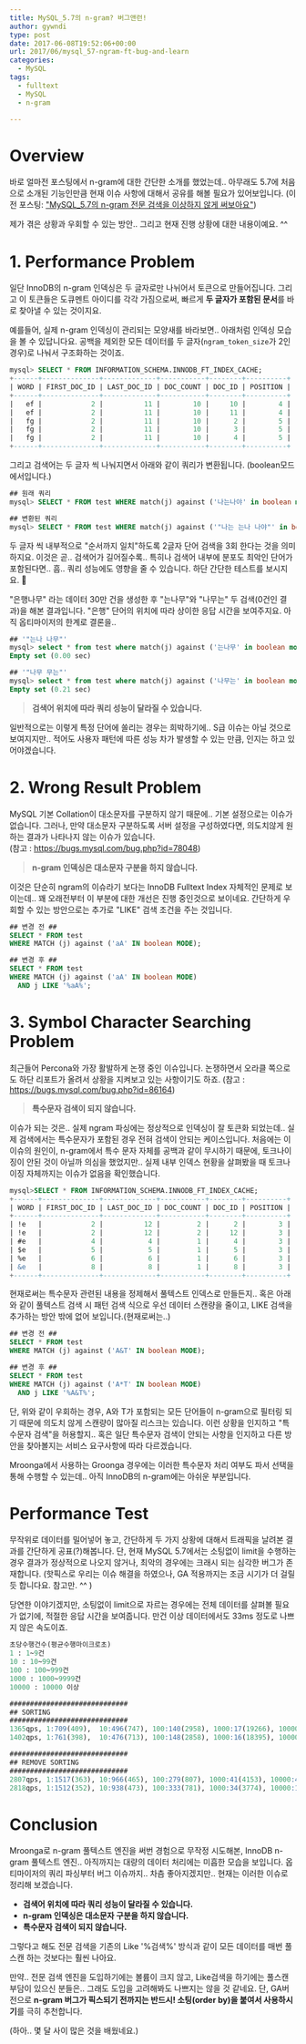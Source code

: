 ```yaml
---
title: MySQL_5.7의 n-gram? 버그앤런!
author: gywndi
type: post
date: 2017-06-08T19:52:06+00:00
url: 2017/06/mysql_57-ngram-ft-bug-and-learn
categories:
  - MySQL
tags:
  - fulltext
  - MySQL
  - n-gram

---
```

# Overview

바로 얼마전 포스팅에서 n-gram에 대한 간단한 소개를 했었는데.. 아무래도 5.7에 처음으로 소개된 기능인만큼 현재 이슈 사항에 대해서 공유를 해볼 필요가 있어보입니다. (이전 포스팅: ["MySQL_5.7의 n-gram 전문 검색을 이상하지 않게 써보아요"](/2017/04/mysql_57-ngram-ft-se/))

제가 겪은 상황과 우회할 수 있는 방안.. 그리고 현재 진행 상황에 대한 내용이예요. ^^

# 1. Performance Problem

일단 InnoDB의 n-gram 인덱싱은 두 글자로만 나뉘어서 토큰으로 만들어집니다. 그리고 이 토큰들은 도큐멘트 아이디를 각각 가짐으로써, 빠르게 **두 글자가 포함된 문서**를 바로 찾아낼 수 있는 것이지요.

예를들어, 실제 n-gram 인덱싱이 관리되는 모양새를 바라보면.. 아래처럼 인덱싱 모습을 볼 수 있답니다요. 공백을 제외한 모든 데이터를 두 글자(`ngram_token_size`가 2인 경우)로 나눠서 구조화하는 것이죠.

```sql
mysql> SELECT * FROM INFORMATION_SCHEMA.INNODB_FT_INDEX_CACHE;
+------+--------------+-------------+-----------+--------+----------+
| WORD | FIRST_DOC_ID | LAST_DOC_ID | DOC_COUNT | DOC_ID | POSITION |
+------+--------------+-------------+-----------+--------+----------+
|   ef |            2 |          11 |        10 |     10 |        4 |
|   ef |            2 |          11 |        10 |     11 |        4 |
|   fg |            2 |          11 |        10 |      2 |        5 |
|   fg |            2 |          11 |        10 |      3 |        5 |
|   fg |            2 |          11 |        10 |      4 |        5 |
+------+--------------+-------------+-----------+--------+----------+
```

그리고 검색어는 두 글자 씩 나눠지면서 아래와 같이 쿼리가 변환됩니다. (boolean모드에서입니다.)

```sql
## 원래 쿼리
mysql> SELECT * FROM test WHERE match(j) against ('나는나야' in boolean mode);

## 변환된 쿼리
mysql> SELECT * FROM test WHERE match(j) against ('"나는 는나 나야"' in boolean mode);
```

두 글자 씩 내부적으로 "순서까지 일치"하도록 2글자 단어 검색을 3회 한다는 것을 의미하지요. 이것은 곧.. 검색어가 길어질수록.. 특히나 검색어 내부에 분포도 최악인 단어가 포함된다면.. 흠.. 쿼리 성능에도 영향을 줄 수 있습니다. 하단 간단한 테스트를 보시지요. 🙂

"은행나무" 라는 데이터 30만 건을 생성한 후 "는나무"와 "나무는" 두 검색(0건인 결과)을 해본 결과입니다. "은행" 단어의 위치에 따라 상이한 응답 시간을 보여주지요. 아직 옵티마이저의 한계로 결론을..

```sql
## '"는나 나무"'
mysql> select * from test where match(j) against ('는나무' in boolean mode) ;
Empty set (0.00 sec)

## '"나무 무는"'
mysql> select * from test where match(j) against ('나무는' in boolean mode) ;
Empty set (0.21 sec)
```

> **검색어 위치에 따라 쿼리 성능이 달라질 수 있습니다.**

일반적으로는 이렇게 특정 단어에 쏠리는 경우는 희박하기에.. S급 이슈는 아닐 것으로 보여지지만.. 적어도 사용자 패턴에 따른 성능 차가 발생할 수 있는 만큼, 인지는 하고 있어야겠습니다.

# 2. Wrong Result Problem

MySQL 기본 Collation이 대소문자를 구분하지 않기 때문에.. 기본 설정으로는 이슈가 없습니다. 그러나, 만약 대소문자 구분하도록 서버 설정을 구성하였다면, 의도치않게 원하는 결과가 나타나지 않는 이슈가 있습니다.  
(참고 : https://bugs.mysql.com/bug.php?id=78048)

> **n-gram 인덱싱은 대소문자 구분을 하지 않습니다.**

이것은 단순히 ngram의 이슈라기 보다는 InnoDB Fulltext Index 자체적인 문제로 보이는데.. 꽤 오래전부터 이 부분에 대한 개선은 진행 중인것으로 보이네요. 간단하게 우회할 수 있는 방안으로는 추가로 "LIKE" 검색 조건을 주는 것입니다.

```sql
## 변경 전 ##
SELECT * FROM test
WHERE MATCH (j) against ('aA' IN boolean MODE);

## 변경 후 ##
SELECT * FROM test
WHERE MATCH (j) against ('aA' IN boolean MODE)
  AND j LIKE '%aA%';

```

# 3. Symbol Character Searching Problem

최근들어 Percona와 가장 활발하게 논쟁 중인 이슈입니다. 논쟁하면서 오라클 쪽으로도 하단 리포트가 올려서 상황을 지켜보고 있는 사항이기도 하죠. (참고 : https://bugs.mysql.com/bug.php?id=86164)

> **특수문자 검색이 되지 않습니다.**

이슈가 되는 것은.. 실제  ngram 파싱에는 정상적으로 인덱싱이 잘 토큰화 되었는데.. 실제 검색에서는 특수문자가 포함된 경우 전혀 검색이 안되는 케이스입니다. 처음에는 이 이슈의 원인이, n-gram에서 특수 문자 자체를 공백과 같이 무시하기 때문에, 토크나이징이 안된 것이 아닐까 의심을 했었지만.. 실제 내부 인덱스 현황을 살펴봤을 때 토크나이징 자체까지는 이슈가 없음을 확인했습니다.

```sql
mysql>SELECT * FROM INFORMATION_SCHEMA.INNODB_FT_INDEX_CACHE;
+------+--------------+-------------+-----------+--------+----------+
| WORD | FIRST_DOC_ID | LAST_DOC_ID | DOC_COUNT | DOC_ID | POSITION |
+------+--------------+-------------+-----------+--------+----------+
| !e   |            2 |          12 |         2 |      2 |        3 |
| !e   |            2 |          12 |         2 |     12 |        3 |
| #e   |            4 |           4 |         1 |      4 |        3 |
| $e   |            5 |           5 |         1 |      5 |        3 |
| %e   |            6 |           6 |         1 |      6 |        3 |
| &e   |            8 |           8 |         1 |      8 |        3 |
+------+--------------+-------------+-----------+--------+----------+

```

현재로써는 특수문자 관련된 내용을 정제해서 풀텍스트 인덱스로 만들든지.. 혹은 아래와 같이 풀텍스트 검색 시 패턴 검색 식으로 우선 데이터 스캔량을 줄이고, LIKE 검색을 추가하는 방안 밖에 없어 보입니다.(현재로써는..)

```sql
## 변경 전 ##
SELECT * FROM test
WHERE MATCH (j) against ('A&T' IN boolean MODE);

## 변경 후 ##
SELECT * FROM test
WHERE MATCH (j) against ('A*T' IN boolean MODE)
  AND j LIKE '%A&T%';
```

단, 위와 같이 우회하는 경우, A와 T가 포함되는 모든 단어들이 n-gram으로 필터링 되기 때문에 의도치 않게 스캔량이 많아질 리스크는 있습니다. 이런 상황을 인지하고 "특수문자 검색"을 허용할지.. 혹은 일단 특수문자 검색이 안되는 사항을 인지하고 다른 방안을 찾아볼지는 서비스 요구사항에 따라 다르겠습니다.

Mroonga에서 사용하는 Groonga 경우에는 이러한 특수문자 처리 여부도 파서 선택을 통해 수행할 수 있는데.. 아직 InnoDB의 n-gram에는 아쉬운 부분입니다.

# Performance Test

무작위로 데이터를 밀어넣어 놓고, 간단하게 두 가지 상황에 대해서 트래픽을 날려본 결과를 간단하게 공표(?)해봅니다. 단, 현재 MySQL 5.7에서는 소팅없이 limit을 수행하는 경우 결과가 정상적으로 나오지 않거나, 최악의 경우에는 크래시 되는 심각한 버그가 존재합니다. (핫픽스로 우리는 이슈 해결을 하였으나, GA 적용까지는 조금 시기가 더 걸릴 듯 합니다요. 참고만. ^^ )

당연한 이야기겠지만, 소팅없이 limit으로 자르는 경우에는 전체 데이터를 살펴볼 필요가 없기에, 적절한 응답 시간을 보여줍니다. 만건 이상 데이터에서도 33ms 정도로 나쁘지 않은 속도이죠.

```sql
초당수행건수(평균수행마이크로초)
1 : 1~9건
10 : 10~99건
100 : 100~999건
1000 : 1000~9999건
10000 : 10000 이상

#############################
## SORTING
#############################
1365qps, 1:709(409),  10:496(747), 100:140(2958), 1000:17(19266), 10000:3(170724)
1402qps, 1:761(398),  10:476(713), 100:148(2858), 1000:16(18395), 10000:1(188640)

#############################
## REMOVE SORTING
#############################
2807qps, 1:1517(363), 10:966(465), 100:279(807), 1000:41(4153), 10000:4(33704)
2818qps, 1:1512(352), 10:938(473), 100:333(781), 1000:34(3774), 10000:1(32702)
```

# Conclusion

Mroonga로 n-gram 풀텍스트 엔진을 써번 경험으로 무작정 시도해본, InnoDB n-gram 풀텍스트 엔진.. 아직까지는 대량의 데이터 처리에는 미흡한 모습을 보입니다. 옵티마이저의 쿼리 파싱부터 버그 이슈까지.. 차츰 좋아지겠지만.. 현재는 이러한 이슈로 정리해 보겠습니다.

* **검색어 위치에 따라 쿼리 성능이 달라질 수 있습니다.**
* **n-gram 인덱싱은 대소문자 구분을 하지 않습니다.**
* **특수문자 검색이 되지 않습니다.**


그렇다고 해도 전문 검색을 기존의 Like '%검색%' 방식과 같이 모든 데이터를 매번 풀스캔 하는 것보다는 훨씬 나아요.

만약.. 전문 검색 엔진을 도입하기에는 볼륨이 크지 않고, Like검색을 하기에는 풀스캔 부담이 있으신 분들은.. 그래도 도입을 고려해봐도 나쁘지는 않을 것 같네요. 단, GA버전으로 **n-gram 버그가 픽스되기 전까지는 반드시! 소팅(order by)을 붙여서 사용하시기**를 극히 추천합니다.

(하아.. 몇 달 사이 많은 것을 배웠네요.)